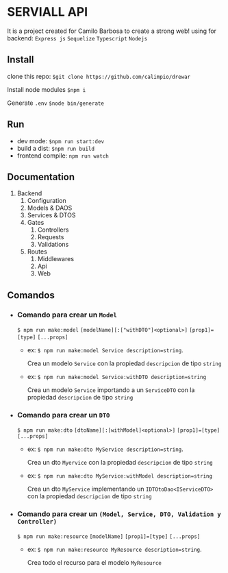 # SERVIALL API
It is a project created for Camilo Barbosa to create a strong web!
using for backend: `Express js` `Sequelize` `Typescript` `Nodejs`

## Install

clone this repo:
`$git clone https://github.com/calimpio/drewar` 

Install node modules
`$npm i`

Generate `.env`
`$node bin/generate`

## Run
- dev mode:
`$npm run start:dev`
- build a dist:
`$npm run build`
- frontend compile:
`npm run watch`

## Documentation

1. Backend
    1. Configuration
    2. Models & DAOS
    3. Services & DTOS
    5. Gates
        1. Controllers
        2. Requests
        3. Validations
    6. Routes
        1. Middlewares
        2. Api
        3. Web
    
        
## Comandos
- ### Comando para crear un `Model`
    `$ npm run make:model` `[modelName][:["withDTO"]<optional>]` `[prop1]=[type]` `[...props]`
    - ex: `$ npm run make:model Service description=string`.

        Crea un modelo `Service` con la propiedad `descripcion` de tipo `string`

    - ex: `$ npm run make:model Service:withDTO description=string`
        
        Crea un modelo `Service` importando a un `ServiceDTO` con la propiedad `descripcion` de tipo `string`

-  ### Comando para crear un `DTO`
    `$ npm run make:dto` `[dtoName][:[withModel]<optional>]` `[prop1]=[type]` `[...props]`
    - ex: `$ npm run make:dto MyService description=string`.

        Crea un dto `Myervice` con la propiedad `descripcion` de tipo `string`

    - ex: `$ npm run make:dto MyService:withModel description=string`
        
        Crea un dto `MyService` implementando un `IDTOtoDao<IServiceDTO>` con la propiedad `descripcion` de tipo `string`

-  ### Comando para crear un `(Model, Service, DTO, Validation y Controller)`
    `$ npm run make:resource` `[modelName]` `[prop1]=[type]` `[...props]`
    - ex: `$ npm run make:resource MyResource description=string`.

        Crea todo el recurso para el modelo `MyResource`    
